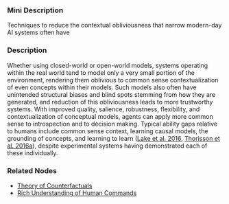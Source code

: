 ### Mini Description

Techniques to reduce the contextual obliviousness that narrow modern-day AI systems often have

### Description

Whether using closed-world or open-world models, systems operating within the real world tend to model only a very small portion of the environment, rendering them oblivious to common sense contextualization of even concepts within their models. Such models also often have unintended structural biases and blind spots stemming from how they are generated, and reduction of this obliviousness leads to more trustworthy systems. With improved quality, salience, robustness, flexibility, and contextualization of conceptual models, agents can apply more common sense to introspection and to decision making. Typical ability gaps relative to humans include common sense context, learning causal models, the grounding of concepts, and learning to learn ([Lake et al. 2016](http://www.mit.edu/~tomeru/papers/machines_that_think.pdf), [Thorisson et al. 2016a](http://dx.doi.org/10.1007/978-3-319-41649-6_11)), despite experimental systems having demonstrated each of these individually.

### Related Nodes

- [Theory of Counterfactuals](/Value_Alignment/Foundations/Foundations_of_Rational_Agency/Theory_of_Counterfactuals/Theory_of_Counterfactuals.md)
- [Rich Understanding of Human Commands](/Value_Alignment/Control/Oversight/Rich_Understanding_of_Human_Commands/Rich_Understanding_of_Human_Commands.md)
